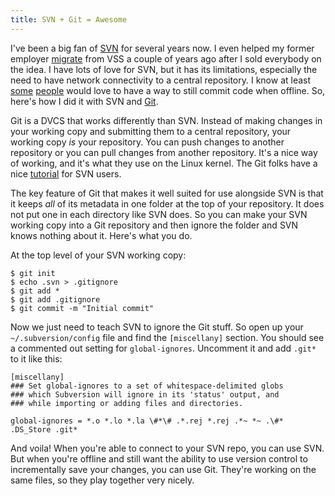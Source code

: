 ```yaml
---
title: SVN + Git = Awesome
---
```

I've been a big fan of [SVN][1] for several years now. I even helped my former
employer [migrate][2] from VSS a couple of years ago after I sold everybody on
the idea. I have lots of love for SVN, but it has its limitations, especially
the need to have network connectivity to a central repository. I know at least
[some][3] [people][4] would love to have a way to still commit code when
offline. So, here's how I did it with SVN and [Git][5].

Git is a DVCS that works differently than SVN. Instead of making changes in
your working copy and submitting them to a central repository, your working
copy _is_ your repository. You can push changes to another repository or you
can pull changes from another repository. It's a nice way of working, and it's
what they use on the Linux kernel. The Git folks have a nice [tutorial][6] for
SVN users.

The key feature of Git that makes it well suited for use alongside SVN is that
it keeps _all_ of its metadata in one folder at the top of your repository. It
does not put one in each directory like SVN does. So you can make your SVN
working copy into a Git repository and then ignore the folder and SVN knows
nothing about it. Here's what you do.

At the top level of your SVN working copy:

~~~~ {.code}
$ git init
$ echo .svn > .gitignore
$ git add *
$ git add .gitignore
$ git commit -m "Initial commit"
~~~~

Now we just need to teach SVN to ignore the Git stuff. So open up your
`~/.subversion/config` file and find the `[miscellany]` section. You should
see a commented out setting for `global-ignores`. Uncomment it and add `.git*`
to it like this:

~~~~ {.code}
[miscellany]
### Set global-ignores to a set of whitespace-delimited globs
### which Subversion will ignore in its 'status' output, and
### while importing or adding files and directories.

global-ignores = *.o *.lo *.la \#*\# .*.rej *.rej .*~ *~ .\#* .DS_Store .git*
~~~~

And voila! When you're able to connect to your SVN repo, you can use SVN. But
when you're offline and still want the ability to use version control to
incrementally save your changes, you can use Git. They're working on the same
files, so they play together very nicely.

   [1]: http://subversion.tigris.org

   [2]: http://blog.alieniloquent.com/2005/10/26/now-powered-by-subversion/

   [3]: http://blog.excastle.com

   [4]: http://blog.briankohrs.com

   [5]: http://git.or.cz/

   [6]: http://git.or.cz/course/svn.html

